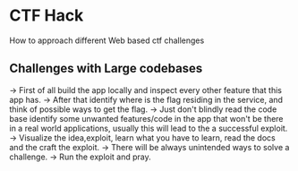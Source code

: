 # CTF Hack 

How to approach different Web based ctf challenges

## Challenges with Large codebases

-> First of all build the app locally and inspect every other feature that this app has.
-> After that identify where is the flag residing in the service, and think of possible ways to get the flag.
-> Just don't blindly read the code base identify some unwanted features/code in the app that won't be there in a real world applications, usually this will lead to the a successful exploit.
-> Visualize the idea,exploit, learn what you have to learn, read the docs and the  craft the exploit.
-> There will be always unintended ways to solve a challenge.
-> Run the exploit and pray.

